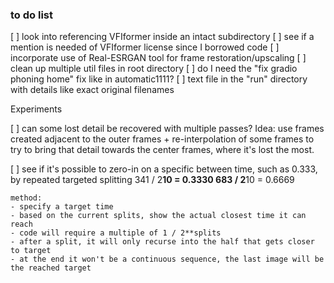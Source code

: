 ### to do list

[ ] look into referencing VFIformer inside an intact subdirectory
[ ] see if a mention is needed of VFIformer license since I borrowed code
[ ] incorporate use of Real-ESRGAN tool for frame restoration/upscaling
[ ] clean up multiple util files in root directory
[ ] do I need the "fix gradio phoning home" fix like in automatic1111?
[ ] text file in the "run" directory with details like exact original filenames

Experiments

[ ] can some lost detail be recovered with multiple passes? Idea: use frames created adjacent to the outer frames + re-interpolation of some frames to try to bring that detail towards the center frames, where it's lost the most.

[ ] see if it's possible to zero-in on a specific between time, such as 0.333, by repeated targeted splitting
    341 / 2**10 = 0.3330
    683 / 2**10 = 0.6669

    method:
    - specify a target time 
    - based on the current splits, show the actual closest time it can reach
    - code will require a multiple of 1 / 2**splits
    - after a split, it will only recurse into the half that gets closer to target
    - at the end it won't be a continuous sequence, the last image will be the reached target
